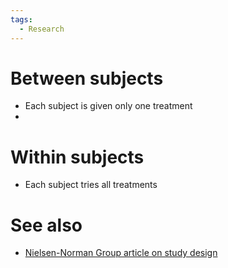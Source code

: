 ```yaml
---
tags:
  - Research
---
```

# Between subjects

- Each subject is given only one treatment
- 

# Within subjects

- Each subject tries all treatments

# See also
- [Nielsen-Norman Group article on study design](https://www.nngroup.com/articles/between-within-subjects/)
